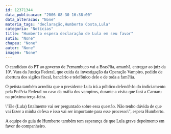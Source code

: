 ```yaml
---
id: 12371344
data_publicacao: "2006-08-30 16:38:00"
data_alteracao: "None"
materia_tags: "declaração,Humberto Costa,Lula"
categoria: "Notícias"
title: "Humberto espera declaração de Lula em seu favor"
sutia: "None"
chapeu: "None"
autor: "None"
imagem: "None"
---
```

<p><P><FONT face=\"Times New Roman\"><FONT face=Verdana>O candidato do PT ao governo de Pernambuco vai a Bras?lia, amanhã, entregar ao juiz da 10ª. Vara da Justiça Federal, que cuida da investigação da Operação Vampiro, pedido de abertura dos sigilos fiscal, bancário e telefônico dele e de toda a fam?lia. </FONT></P></p>
<p><P><FONT face=Verdana>O petista também acredita que o presidente Lula irá a público defendê-lo do indiciamento pela Pol?cia Federal no caso da máfia dos vampiros, durante a visita que fará a Caruaru na próxima terça-feira. </FONT></P></p>
<p><P><FONT face=Verdana>\"Ele (Lula) fatalmente vai ser perguntado sobre essa questão. Não tenho dúvida de que vai fazer a minha defesa e isso vai ser importante para esse processo\", espera Humberto. </FONT></P></p>
<p><P><FONT face=Verdana>A equipe do guia de Humberto também tem esperança de que Lula grave depoimento em favor do companheiro. </FONT></P></FONT> </p>
